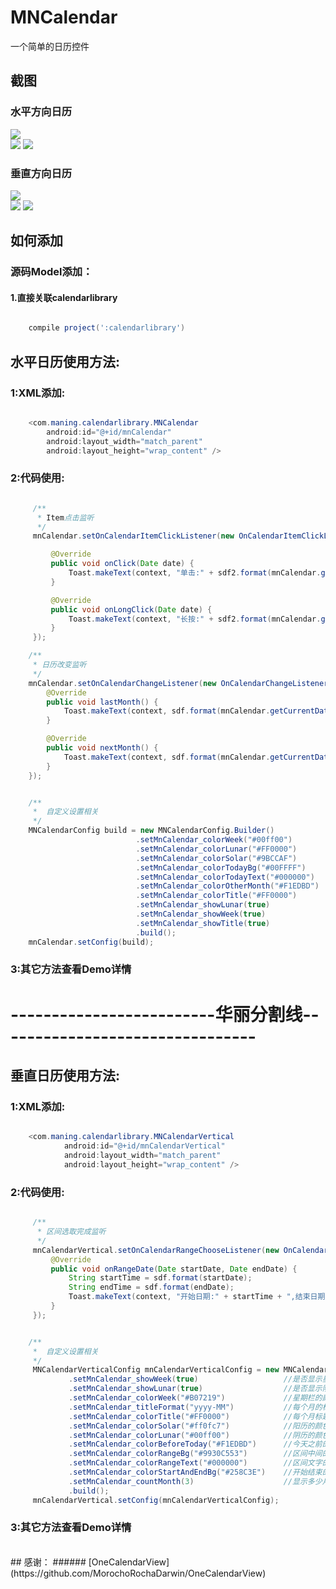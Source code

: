# MNCalendar
一个简单的日历控件

## 截图
### 水平方向日历
![](https://github.com/maning0303/MNCalendar/raw/master/screenshots/mn_calendar_gif01.gif)
<br>
![](https://github.com/maning0303/MNCalendar/raw/master/screenshots/calendar_001.png)
![](https://github.com/maning0303/MNCalendar/raw/master/screenshots/calendar_002.png)

### 垂直方向日历

![](https://github.com/maning0303/MNCalendar/raw/master/screenshots/mn_calendar_gif02.gif)
<br>
![](https://github.com/maning0303/MNCalendar/raw/master/screenshots/mn_calendar_verfical_01.png)
![](https://github.com/maning0303/MNCalendar/raw/master/screenshots/mn_calendar_verfical_02.png)


## 如何添加
### 源码Model添加：
#### 1.直接关联calendarlibrary

``` gradle

	compile project(':calendarlibrary')

```

## 水平日历使用方法:

### 1:XML添加:
``` java

    <com.maning.calendarlibrary.MNCalendar
        android:id="@+id/mnCalendar"
        android:layout_width="match_parent"
        android:layout_height="wrap_content" />

```

### 2:代码使用:

``` java

     /**
      * Item点击监听
      */
     mnCalendar.setOnCalendarItemClickListener(new OnCalendarItemClickListener() {

         @Override
         public void onClick(Date date) {
             Toast.makeText(context, "单击:" + sdf2.format(mnCalendar.getCurrentDate()), Toast.LENGTH_SHORT).show();
         }

         @Override
         public void onLongClick(Date date) {
             Toast.makeText(context, "长按:" + sdf2.format(mnCalendar.getCurrentDate()), Toast.LENGTH_SHORT).show();
         }
     });

    /**
     * 日历改变监听
     */
    mnCalendar.setOnCalendarChangeListener(new OnCalendarChangeListener() {
        @Override
        public void lastMonth() {
            Toast.makeText(context, sdf.format(mnCalendar.getCurrentDate()), Toast.LENGTH_SHORT).show();
        }

        @Override
        public void nextMonth() {
            Toast.makeText(context, sdf.format(mnCalendar.getCurrentDate()), Toast.LENGTH_SHORT).show();
        }
    });


    /**
     *  自定义设置相关
     */
    MNCalendarConfig build = new MNCalendarConfig.Builder()
                            .setMnCalendar_colorWeek("#00ff00")         //星期栏的文字的颜色
                            .setMnCalendar_colorLunar("#FF0000")        //阴历的文字的颜色
                            .setMnCalendar_colorSolar("#9BCCAF")        //阳历的文字的颜色
                            .setMnCalendar_colorTodayBg("#00FFFF")      //今天圆形背景的颜色
                            .setMnCalendar_colorTodayText("#000000")    //今天文字的颜色
                            .setMnCalendar_colorOtherMonth("#F1EDBD")   //不是本月的文字颜色
                            .setMnCalendar_colorTitle("#FF0000")        //标题的颜色(包括文字和左右箭头)
                            .setMnCalendar_showLunar(true)              //是不是显示阴历
                            .setMnCalendar_showWeek(true)               //是不是显示星期栏
                            .setMnCalendar_showTitle(true)              //是不是显示标题栏
                            .build();
    mnCalendar.setConfig(build);

```

### 3:其它方法查看Demo详情

# -------------------------华丽分割线--------------------------------

## 垂直日历使用方法:

### 1:XML添加:
``` java

    <com.maning.calendarlibrary.MNCalendarVertical
            android:id="@+id/mnCalendarVertical"
            android:layout_width="match_parent"
            android:layout_height="wrap_content" />

```

### 2:代码使用:

``` java

     /**
      * 区间选取完成监听
      */
     mnCalendarVertical.setOnCalendarRangeChooseListener(new OnCalendarRangeChooseListener() {
         @Override
         public void onRangeDate(Date startDate, Date endDate) {
             String startTime = sdf.format(startDate);
             String endTime = sdf.format(endDate);
             Toast.makeText(context, "开始日期:" + startTime + ",结束日期:" + endTime, Toast.LENGTH_SHORT).show();
         }
     });


    /**
     *  自定义设置相关
     */
     MNCalendarVerticalConfig mnCalendarVerticalConfig = new MNCalendarVerticalConfig.Builder()
             .setMnCalendar_showWeek(true)                   //是否显示星期栏
             .setMnCalendar_showLunar(true)                  //是否显示阴历
             .setMnCalendar_colorWeek("#B07219")             //星期栏的颜色
             .setMnCalendar_titleFormat("yyyy-MM")           //每个月的标题样式
             .setMnCalendar_colorTitle("#FF0000")            //每个月标题的颜色
             .setMnCalendar_colorSolar("#ff0fc7")            //阳历的颜色
             .setMnCalendar_colorLunar("#00ff00")            //阴历的颜色
             .setMnCalendar_colorBeforeToday("#F1EDBD")      //今天之前的日期的颜色
             .setMnCalendar_colorRangeBg("#9930C553")        //区间中间的背景颜色
             .setMnCalendar_colorRangeText("#000000")        //区间文字的颜色
             .setMnCalendar_colorStartAndEndBg("#258C3E")    //开始结束的背景颜色
             .setMnCalendar_countMonth(3)                    //显示多少月(默认6个月)
             .build();
     mnCalendarVertical.setConfig(mnCalendarVerticalConfig);

```

### 3:其它方法查看Demo详情

<br>
## 感谢：
###### [OneCalendarView](https://github.com/MorochoRochaDarwin/OneCalendarView)